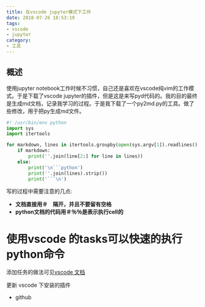 ```yaml
---
title: 在vscode jupyter模式下工作
date: 2018-07-26 18:53:19
tags: 
- vscode 
- jupyter
category: 
- 工具
---
```


## 概述
使用jupyter notebook工作时候不习惯，自己还是喜欢在vscode纯vim的工作模式。于是下载了vscode jupyter的插件，但是这是来写pyd代码的。我的目的最终是生成md文档，记录我学习的过程。于是我下载了一个py2md.py的工具。做了些修改，用于把py生成md文件。

```python
#! /usr/bin/env python
import sys
import itertools

for markdown, lines in itertools.groupby(open(sys.argv[1]).readlines(), key=lambda line: line.startswith('# ')):
    if markdown:
        print(''.join(line[2:] for line in lines))
    else:
        print('\n```python')
        print(''.join(lines).strip())
        print('```\n')
```
写的过程中需要注意的几点:
- **文档直接用＃　隔开，并且不要留有空格**
- **python文档的代码用＃％％是表示执行cell的**

# 使用vscode 的tasks可以快速的执行python命令
添加任务的做法可见[vscode 文档](https://code.visualstudio.com/docs/editor/tasks)

更新
vscode 下安装的插件
- github

